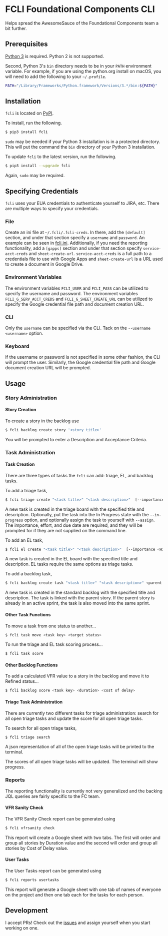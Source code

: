 # FCLI Foundational Components CLI
Helps spread the AwesomeSauce of the Foundational Components team a bit further.

## Prerequisites
[Python 3](https://www.python.org/downloads/) is required.  Python 2 is not supported.

Second, Python 3's `bin` directory needs to be in your `PATH` environment variable.  For example, if you are using the
python.org install on macOS, you will need to add the following to your `~/.profile`.
```bash
PATH="/Library/Frameworks/Python.framework/Versions/3.*/bin:${PATH}"
```

## Installation
`fcli` is located on [PyPI](https://pypi.org/project/fcli/).

To install, run the following.
```bash
$ pip3 install fcli
```

`sudo` may be needed if your Python 3 installation is in a protected directory.  This will put the command the `bin`
directory of your Python 3 installation.

To update `fcli` to the latest version, run the following.
```bash
$ pip3 install --upgrade fcli
```

Again, `sudo` may be required.

## Specifying Credentials
`fcli` uses your EUA credentials to authenticate yourself to JIRA, etc.  There are multiple ways to specify your
credentials.

### File
Create an ini file at `~/.fcli/.fcli-creds`.  In there, add the `[default]` section, and under that section specify a `username` and
`password`.  An example can be seen in [fcli.ini](./fcli.ini).
Additionally, if you need the reporting functionality, add a `[gapps]` section and under that section specify `service-acct-creds` and
`sheet-create-url`.  `service-acct-creds` is a full path to a credentials file to use with Google Apps and `sheet-create-url` is a URL
used to create a document in Google Drive.

### Environment Variables
The environment variables `FCLI_USER` and `FCLI_PASS` can be utilized to specify the username and password.  The environment
variables `FCLI_G_SERV_ACCT_CREDS` and `FCLI_G_SHEET_CREATE_URL` can be utilized to specify the Google credential file path
and document creation URL.

### CLI
Only the `username` can be specified via the CLI.  Tack on the `--username <username>` option.

### Keyboard
If the username or password is not specified in some other fashion, the CLI will prompt the user.  Similarly, the Google
credential file path and Google document creation URL will be prompted.


## Usage

### Story Administration

#### Story Creation

To create a story in the backlog use
```bash
$ fcli backlog create story '<story title>'
```

You will be prompted to enter a Description and Acceptance Criteria.

### Task Administration

#### Task Creation

There are three types of tasks the `fcli` can add: triage, EL, and backlog tasks.

To add a triage task,
```bash
$ fcli triage create "<task title>" "<task description>"  [--importance <High/Medium/Low>] [--effort <High/Medium/Low>] [--due <date in the future>] [--in-progress] [--assign]
```

A new task is created in the triage board with the specified title and description.  Optionally, put the task into the
In Progress state with the `--in-progress` option, and optionally assign the task to yourself with
`--assign`.  The importance, effort, and due date are required, and they will be prompted for if they are not
supplied on the command line.

To add an EL task,
```bash
$ fcli el create "<task title>" "<task description>"  [--importance <High/Medium/Low>] [--effort <High/Medium/Low>] [--due <date in the future>] [--in-progress] [--assign]
```

A new task is created in the EL board with the specified title and description.  EL tasks require the same options as
triage tasks.  

To add a backlog task,
```bash
$ fcli backlog create task "<task title>" "<task description>" <parent story>
```

A new task is created in the standard backlog with the specified title and description.  The task is linked with
the parent story.  If the parent story is already in an active sprint, the task is also moved into the same sprint.

#### Other Task Functions

To move a task from one status to another...
```bash
$ fcli task move <task key> <target status>
```

To run the triage and EL task scoring process...
```bash
$ fcli task score
```

#### Other Backlog Functions

To add a calculated VFR value to a story in the backlog and move it to Refined status...
```bash
$ fcli backlog score <task key> <duration> <cost of delay>
```

#### Triage Task Administration

There are currently two different tasks for triage administration: search for all open triage tasks and update the score for all open triage tasks.

To search for all open triage tasks,
```bash
$ fcli triage search
```

A json representation of all of the open triage tasks will be printed to the terminal.

The scores of all open triage tasks will be updated. The terminal will show progress.

### Reports

The reporting functionality is currently not very generalized and the backing JQL queries are fairly specific to the FC
team.

#### VFR Sanity Check

The VFR Sanity Check report can be generated using
```bash
$ fcli vfrsanity check
```

This report will create a Google sheet with two tabs.  The first will order and group all stories by Duration value and
the second will order and group all stories by Cost of Delay value.

#### User Tasks

The User Tasks report can be generated using
```bash
$ fcli reports usertasks
```

This report will generate a Google sheet with one tab of names of everyone on the project and then one tab each for the
tasks for each person.

## Development
I accept PRs!  Check out the [issues](https://github.com/halprin/fcli/issues) and assign yourself when you start
working on one.
